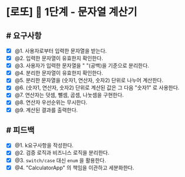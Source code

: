# [로또] 🚀 1단계 - 문자열 계산기

## # 요구사항

- [x] @1. 사용자로부터 입력한 문자열을 받는다.
- [x] @2. 입력한 문자열이 유효한지 확인한다.
- [x] @3. 사용자가 입력한 문자열을 " "(공백)을 기준으로 분리한다.
- [x] @4. 분리한 문자열이 유효한지 확인한다.
- [x] @5. 분리한 문자열을 (숫자1, 연산자, 숫자2) 단위로 나누어 계산한다.
- [x] @6. (숫자1, 연산자, 숫자2) 단위로 계산된 값은 그 다음 "숫자1" 로 사용한다.
- [x] @7. 연산자는 덧셈, 뺄셈, 곱셈, 나눗셈을 구현한다.
- [x] @8. 연산자 우선순위는 무시한다.
- [x] @9. 계산된 결과를 출력한다.

## # 피드백

- [x] @1. k요구사항을 작성한다.
- [x] @2. 검증 로직과 비즈니스 로직을 분리한다.
- [x] @3. `switch/case` 대신 `enum` 을 활용한다.
- [x] @4. "CalculatorApp" 의 책임을 이관하고 세분화한다.
